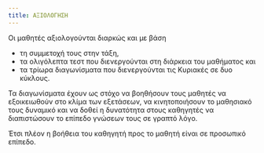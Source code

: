 ```yaml
---
title: ΑΞΙΟΛΟΓΗΣΗ
---
```



Οι μαθητές αξιολογούνται διαρκώς και με βάση 
 - τη συμμετοχή τους στην τάξη, 
 - τα ολιγόλεπτα τεστ που διενεργούνται στη διάρκεια του μαθήματος και 
 - τα τρίωρα διαγωνίσματα που διενεργούνται τις Κυριακές σε δυο κύκλους. 

 Τα διαγωνίσματα έχουν ως στόχο να βοηθήσουν τους μαθητές να εξοικειωθούν στο κλίμα των εξετάσεων, να κινητοποιήσουν το μαθησιακό τους δυναμικό και να δοθεί η δυνατότητα στους καθηγητές να διαπιστώσουν το επίπεδο γνώσεων τους σε γραπτό λόγο.

 Έτσι πλέον η βοήθεια του καθηγητή προς το μαθητή είναι σε προσωπικό επίπεδο.
